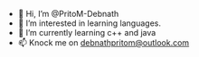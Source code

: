 - 👋 Hi, I’m @PritoM-Debnath
- 👀 I’m interested in learning languages.
- 🌱 I’m currently learning c++ and java
- 📫 Knock me on debnathpritom@outlook.com

<!---
PritoM-Debnath/PritoM-Debnath is a ✨ special ✨ repository because its `README.md` (this file) appears on your GitHub profile.
You can click the Preview link to take a look at your changes.
--->
